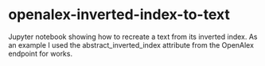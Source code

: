 # openalex-inverted-index-to-text
Jupyter notebook showing how to recreate a text from its inverted index.  As an example I used the abstract_inverted_index attribute from the OpenAlex endpoint for works.
